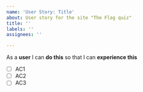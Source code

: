 ```yaml
---
name: 'User Story: Title'
about: User story for the site "The Flag quiz"
title: ''
labels: ''
assignees: ''

---
```


As a **user** I can **do this** so that I can **experience this**

- [ ] AC1
- [ ] AC2
- [ ] AC3
